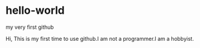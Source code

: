 # hello-world
my very first github

Hi,
This is my first time to use github.I am not a programmer.I am a hobbyist.
